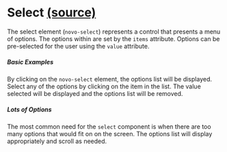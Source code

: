 Select [(source)](https://github.com/bullhorn/novo-elements/blob/master/projects/novo-elements/src/elements/select)
============================================================================================

The select element (`novo-select`) represents a control that presents a menu of options. The options within are set by the `items` attribute. Options can be pre\-selected for the user using the `value` attribute.

  

##### Basic Examples

By clicking on the `novo-select` element, the options list will be displayed. Select any of the options by clicking on the item in the list. The value selected will be displayed and the options list will be removed.

<code-example example="basic-select"></code-example>

##### Lots of Options

The most common need for the `select` component is when there are too many options that would fit on on the screen. The options list will display appropriately and scroll as needed.

<code-example example="long-select"></code-example>
